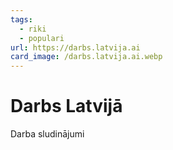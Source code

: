 ```yaml
---
tags:
  - riki
  - populari
url: https://darbs.latvija.ai
card_image: /darbs.latvija.ai.webp
---
```


# Darbs Latvijā

Darba sludinājumi
